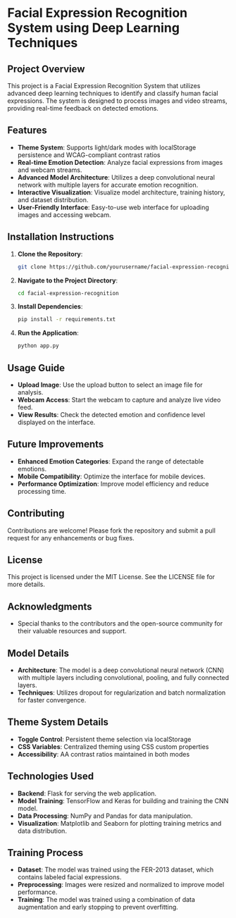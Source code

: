 # Facial Expression Recognition System using Deep Learning Techniques

## Project Overview
This project is a Facial Expression Recognition System that utilizes advanced deep learning techniques to identify and classify human facial expressions. The system is designed to process images and video streams, providing real-time feedback on detected emotions.

## Features
- **Theme System**: Supports light/dark modes with localStorage persistence and WCAG-compliant contrast ratios
- **Real-time Emotion Detection**: Analyze facial expressions from images and webcam streams.
- **Advanced Model Architecture**: Utilizes a deep convolutional neural network with multiple layers for accurate emotion recognition.
- **Interactive Visualization**: Visualize model architecture, training history, and dataset distribution.
- **User-Friendly Interface**: Easy-to-use web interface for uploading images and accessing webcam.

## Installation Instructions
1. **Clone the Repository**:
   ```bash
   git clone https://github.com/yourusername/facial-expression-recognition.git
   ```
2. **Navigate to the Project Directory**:
   ```bash
   cd facial-expression-recognition
   ```
3. **Install Dependencies**:
   ```bash
   pip install -r requirements.txt
   ```
4. **Run the Application**:
   ```bash
   python app.py
   ```

## Usage Guide
- **Upload Image**: Use the upload button to select an image file for analysis.
- **Webcam Access**: Start the webcam to capture and analyze live video feed.
- **View Results**: Check the detected emotion and confidence level displayed on the interface.

## Future Improvements
- **Enhanced Emotion Categories**: Expand the range of detectable emotions.
- **Mobile Compatibility**: Optimize the interface for mobile devices.
- **Performance Optimization**: Improve model efficiency and reduce processing time.

## Contributing
Contributions are welcome! Please fork the repository and submit a pull request for any enhancements or bug fixes.

## License
This project is licensed under the MIT License. See the LICENSE file for more details.

## Acknowledgments
- Special thanks to the contributors and the open-source community for their valuable resources and support.

## Model Details
- **Architecture**: The model is a deep convolutional neural network (CNN) with multiple layers including convolutional, pooling, and fully connected layers.
- **Techniques**: Utilizes dropout for regularization and batch normalization for faster convergence.

## Theme System Details
- **Toggle Control**: Persistent theme selection via localStorage
- **CSS Variables**: Centralized theming using CSS custom properties
- **Accessibility**: AA contrast ratios maintained in both modes

## Technologies Used
- **Backend**: Flask for serving the web application.
- **Model Training**: TensorFlow and Keras for building and training the CNN model.
- **Data Processing**: NumPy and Pandas for data manipulation.
- **Visualization**: Matplotlib and Seaborn for plotting training metrics and data distribution.

## Training Process
- **Dataset**: The model was trained using the FER-2013 dataset, which contains labeled facial expressions.
- **Preprocessing**: Images were resized and normalized to improve model performance.
- **Training**: The model was trained using a combination of data augmentation and early stopping to prevent overfitting.